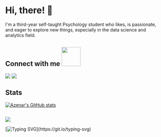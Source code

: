 # Hi, there! 👋

I'm a third-year self-taught Psychology student who likes, is passionate, and eager to explore new things, especially in the data science and analytics field.


## Connect with me <img src="https://media.giphy.com/media/LnQjpWaON8nhr21vNW/giphy.gif" width="60">
<a href="https://www.linkedin.com/in/auliaar/"><img src="https://img.shields.io/badge/LinkedIn-0077B5?style=for-the-badge&logo=linkedin&logoColor=white"></a>
<a href="https://www.datacamp.com/profile/azenar"><img src="https://img.shields.io/badge/Datacamp-05192D?style=for-the-badge&logo=datacamp&logoColor=65FF8F"></a>

## Stats
[![Azenar's GitHub stats](https://github-readme-stats.vercel.app/api?username=azenar&theme=material-palenight&show_icons=true)](https://github.com/anuraghazra/github-readme-stats)


##
![](https://komarev.com/ghpvc/?username=azenar&color=1B4332&style=plastic&label=Profile+Views)

[![Typing SVG](https://readme-typing-svg.herokuapp.com?font=Comforter&color=%2336BCF7&size=42&height=75&lines=I+shall+either+find+a+way;or+make+one.)](https://git.io/typing-svg)